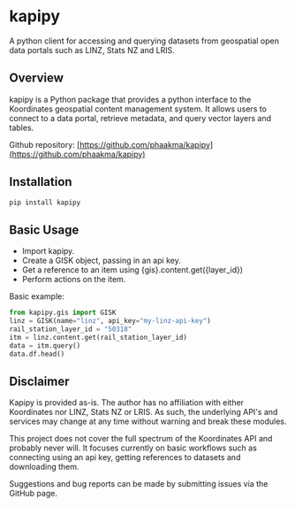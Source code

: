 # kapipy
A python client for accessing and querying datasets from geospatial open data portals such as LINZ, Stats NZ and LRIS.

## Overview  
kapipy is a Python package that provides a python interface to the Koordinates geospatial content management system. It allows users to connect to a data portal, retrieve metadata, and query vector layers and tables. 

Github repository: [https://github.com/phaakma/kapipy](https://github.com/phaakma/kapipy)

## Installation  

```bash
pip install kapipy
```

## Basic Usage  

* Import kapipy.  
* Create a GISK object, passing in an api key.  
* Get a reference to an item using {gis}.content.get({layer_id})
* Perform actions on the item.  

Basic example:  
```python
from kapipy.gis import GISK
linz = GISK(name="linz", api_key="my-linz-api-key")
rail_station_layer_id = "50318"
itm = linz.content.get(rail_station_layer_id)
data = itm.query()
data.df.head()
```

## Disclaimer  
Kapipy is provided as-is. The author has no affiliation with either Koordinates nor LINZ, Stats NZ or LRIS. As such, the underlying API's and services may change at any time without warning and break these modules.  

This project does not cover the full spectrum of the Koordinates API and probably never will. It focuses currently on basic workflows such as connecting using an api key, getting references to datasets and downloading them.  

Suggestions and bug reports can be made by submitting issues via the GitHub page.  
